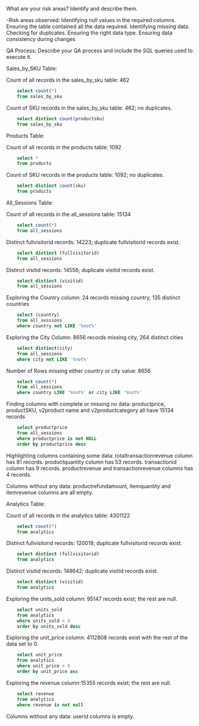 What are your risk areas? Identify and describe them.

-Risk areas observed:
Identifying null values in the required columns.
Ensuring the table contained all the data required.
Identifying missing data. 
Checking for duplicates.
Ensuring the right data type.
Ensuring data consistency during changes


QA Process:
Describe your QA process and include the SQL queries used to execute it.

Sales_by_SKU Table:

Count of all records in the sales_by_sku table: 462
```sql
    select count(*)
    from sales_by_sku
```

Count of SKU records in the sales_by_sku table: 462; no duplicates.
```sql
    select distinct count(productsku)
    from sales_by_sku
```

Products Table:

Count of all records in the products table: 1092
```sql
    select *
    from products
```

Count of SKU records in the products table: 1092; no duplicates.
```sql
    select distinct count(sku)
    from products
```

All_Sessions Table:

Count of all records in the all_sessions table: 15134
```sql
    select count(*)
    from all_sessions
```

Distinct fullvisitorid records: 14223; duplicate fullvisitorid records exist.
```sql
    select distinct (fullvisitorid)
    from all_sessions
```

Distinct visitid records: 14556; duplicate visitid records exist.
```sql
    select distinct (visitid)
    from all_sessions
```

Exploring the Country column: 24 records missing country, 135 distinct countries 
```sql
    select (country)
    from all_sessions
    where country not LIKE '%not%'
```

Exploring the City Column: 8656 records missing city, 264 distinct cities
```sql
    select distinct(city)
    from all_sessions
    where city not LIKE '%not%'
```

Number of Rows missing either country or city value: 8656
```sql
    select count(*)
    from all_sessions
    where country LIKE '%not%' or city LIKE '%not%'
```

Finding columns with complete or missing no data: productprice, productSKU, v2product name and v2productcategory all have 15134 records
```sql
    select productprice
    from all_sessions
    where productprice is not NULL
    order by productprice desc
```

Highlighting columns containing some data:
totaltransactionrevenue column has 81 records.
productquantity column has 53 records.
transactionid column has 9 records.
productrevenue and transactionrevenue columns has 4 records.

Columns without any data:
productrefundamount, itemquantity and itemrevenue columns are all empty.

Analytics Table: 

Count of all records in the analytics table: 4301122
```sql
    select count(*)
    from analytics
```

Distinct fullvisitorid records: 120018; duplicate fullvisitorid records exist.
```sql
    select distinct (fullvisitorid)
    from analytics
```

Distinct visitid records: 148642; duplicate visitid records exist.
```sql
    select distinct (visitid)
    from analytics
```

Exploring the units_sold column: 95147 records exist; the rest are null.
```sql
    select units_sold
    from analytics
    where units_sold > 0
    order by units_sold desc
```

Exploring the unit_price column: 4112808 records exist with the rest of the data set to 0.
```sql
    select unit_price
    from analytics
    where unit_price > 0
    order by unit_price asc
```
 
Exploring the revenue column:15355 records exist; the rest are null.
```sql
    select revenue
    from analytics
    where revenue is not null
```

Columns without any data:
userid columns is empty.


    
